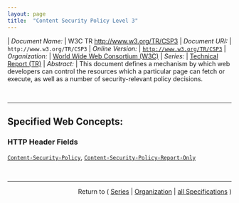 ```yaml
---
layout: page
title:  "Content Security Policy Level 3"
---
```


| *Document Name:* | W3C TR http://www.w3.org/TR/CSP3
| *Document URI:* | `http://www.w3.org/TR/CSP3`
| *Online Version:* | [`http://www.w3.org/TR/CSP3`](http://www.w3.org/TR/CSP3)
| *Organization:* | [World Wide Web Consortium (W3C)](..  "List of specification series by this organization")
| *Series:* | [Technical Report (TR)](.  "List of specifications in this series")
| *Abstract:* | This document defines a mechanism by which web developers can control the resources which a particular page can fetch or execute, as well as a number of security-relevant policy decisions.

<br/>
<hr/>

## Specified Web Concepts:

### HTTP Header Fields

[`Content-Security-Policy`](/concepts/http-header/Content-Security-Policy "The Content-Security-Policy HTTP response header field is the preferred mechanism for delivering a policy from a server to a client."), [`Content-Security-Policy-Report-Only`](/concepts/http-header/Content-Security-Policy-Report-Only "The Content-Security-Policy-Report-Only HTTP response header field allows web developers to experiment with policies by monitoring (but not enforcing) their effects.")



<br/>
<hr/>

<p style="text-align: right">Return to ( <a href="./">Series</a> | <a href="../">Organization</a> | <a href="../../">all Specifications</a> )</p>